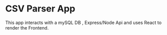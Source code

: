 # CSV Parser App

This app interacts with a mySQL DB , Express/Node Api and uses React to render the Frontend.



